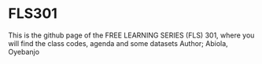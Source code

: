 # FLS301
This is the github page of the FREE LEARNING SERIES (FLS) 301, where you will find the class codes, agenda and some datasets
Author; Abiola, Oyebanjo
